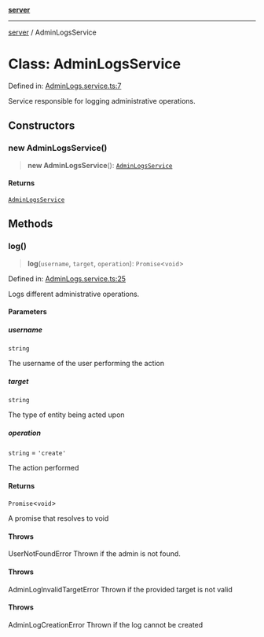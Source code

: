 [**server**](../README.md)

***

[server](../README.md) / AdminLogsService

# Class: AdminLogsService

Defined in: [AdminLogs.service.ts:7](https://github.com/Fatjon-Gash1/edge-tech/blob/085a51adf25b768e5a328e0a366f458113cc8929/server/services/AdminLogs.service.ts#L7)

Service responsible for logging administrative operations.

## Constructors

### new AdminLogsService()

> **new AdminLogsService**(): [`AdminLogsService`](AdminLogsService.md)

#### Returns

[`AdminLogsService`](AdminLogsService.md)

## Methods

### log()

> **log**(`username`, `target`, `operation`): `Promise`\<`void`\>

Defined in: [AdminLogs.service.ts:25](https://github.com/Fatjon-Gash1/edge-tech/blob/085a51adf25b768e5a328e0a366f458113cc8929/server/services/AdminLogs.service.ts#L25)

Logs different administrative operations.

#### Parameters

##### username

`string`

The username of the user performing the action

##### target

`string`

The type of entity being acted upon

##### operation

`string` = `'create'`

The action performed

#### Returns

`Promise`\<`void`\>

A promise that resolves to void

#### Throws

UserNotFoundError
Thrown if the admin is not found.

#### Throws

AdminLogInvalidTargetError
Thrown if the provided target is not valid

#### Throws

AdminLogCreationError
Thrown if the log cannot be created
